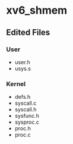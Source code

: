 # xv6_shmem
## Edited Files
### User
  * user.h
  * usys.s
### Kernel
  * defs.h
  * syscall.c
  * syscall.h
  * sysfunc.h
  * sysproc.c
  * proc.h
  * proc.c
